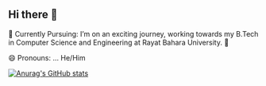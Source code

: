 ## Hi there 👋
🌱 Currently Pursuing:
I’m on an exciting journey, working towards my B.Tech in Computer Science and Engineering at Rayat Bahara University. 🚀

 😄 Pronouns: ...
 He/Him

 [![Anurag's GitHub stats](https://github-readme-stats.vercel.app/api?username=Ajaysharma43)](https://github.com/anuraghazra/github-readme-stats)
<!--
**Ajaysharma43/Ajaysharma43** is a ✨ _special_ ✨ repository because its `README.md` (this file) appears on your GitHub profile.

Here are some ideas to get you started:

- 🔭 I’m currently working on ...

- 👯 I’m looking to collaborate on ...
- 🤔 I’m looking for help with ...
- 💬 Ask me about ...
- 📫 How to reach me: ...

- ⚡ Fun fact: ...
-->
